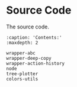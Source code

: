 # Source Code

The source code.


```{toctree}
:caption: 'Contents:'
:maxdepth: 2

wrapper-abc
wrapper-deep-copy
wrapper-action-history
node
tree-plotter
colors-utils
```